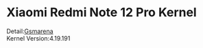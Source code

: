 # Xiaomi Redmi Note 12 Pro Kernel  
Detail:[Gsmarena](https://www.gsmarena.com/xiaomi_redmi_note_12_pro-11955.php)  
Kernel Version:4.19.191  
